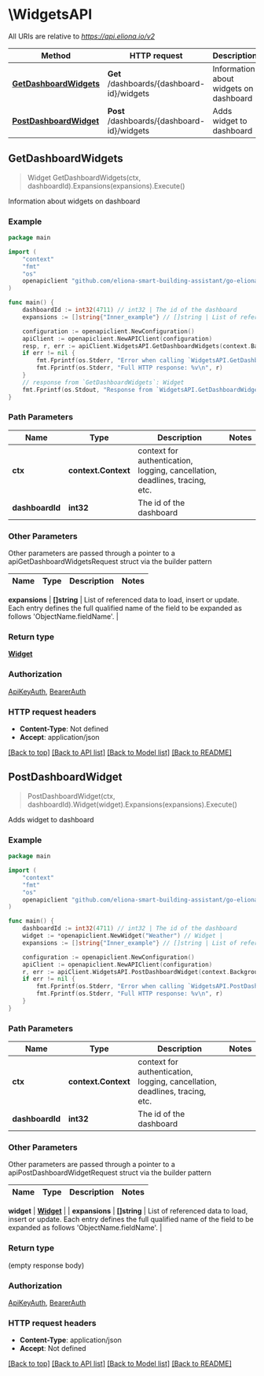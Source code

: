 # \WidgetsAPI

All URIs are relative to *https://api.eliona.io/v2*

Method | HTTP request | Description
------------- | ------------- | -------------
[**GetDashboardWidgets**](WidgetsAPI.md#GetDashboardWidgets) | **Get** /dashboards/{dashboard-id}/widgets | Information about widgets on dashboard
[**PostDashboardWidget**](WidgetsAPI.md#PostDashboardWidget) | **Post** /dashboards/{dashboard-id}/widgets | Adds widget to dashboard



## GetDashboardWidgets

> Widget GetDashboardWidgets(ctx, dashboardId).Expansions(expansions).Execute()

Information about widgets on dashboard



### Example

```go
package main

import (
    "context"
    "fmt"
    "os"
    openapiclient "github.com/eliona-smart-building-assistant/go-eliona-api-client/v2"
)

func main() {
    dashboardId := int32(4711) // int32 | The id of the dashboard
    expansions := []string{"Inner_example"} // []string | List of referenced data to load, insert or update. Each entry defines the full qualified name of the field to be expanded as follows 'ObjectName.fieldName'. (optional)

    configuration := openapiclient.NewConfiguration()
    apiClient := openapiclient.NewAPIClient(configuration)
    resp, r, err := apiClient.WidgetsAPI.GetDashboardWidgets(context.Background(), dashboardId).Expansions(expansions).Execute()
    if err != nil {
        fmt.Fprintf(os.Stderr, "Error when calling `WidgetsAPI.GetDashboardWidgets``: %v\n", err)
        fmt.Fprintf(os.Stderr, "Full HTTP response: %v\n", r)
    }
    // response from `GetDashboardWidgets`: Widget
    fmt.Fprintf(os.Stdout, "Response from `WidgetsAPI.GetDashboardWidgets`: %v\n", resp)
}
```

### Path Parameters


Name | Type | Description  | Notes
------------- | ------------- | ------------- | -------------
**ctx** | **context.Context** | context for authentication, logging, cancellation, deadlines, tracing, etc.
**dashboardId** | **int32** | The id of the dashboard | 

### Other Parameters

Other parameters are passed through a pointer to a apiGetDashboardWidgetsRequest struct via the builder pattern


Name | Type | Description  | Notes
------------- | ------------- | ------------- | -------------

 **expansions** | **[]string** | List of referenced data to load, insert or update. Each entry defines the full qualified name of the field to be expanded as follows &#39;ObjectName.fieldName&#39;. | 

### Return type

[**Widget**](Widget.md)

### Authorization

[ApiKeyAuth](../README.md#ApiKeyAuth), [BearerAuth](../README.md#BearerAuth)

### HTTP request headers

- **Content-Type**: Not defined
- **Accept**: application/json

[[Back to top]](#) [[Back to API list]](../README.md#documentation-for-api-endpoints)
[[Back to Model list]](../README.md#documentation-for-models)
[[Back to README]](../README.md)


## PostDashboardWidget

> PostDashboardWidget(ctx, dashboardId).Widget(widget).Expansions(expansions).Execute()

Adds widget to dashboard



### Example

```go
package main

import (
    "context"
    "fmt"
    "os"
    openapiclient "github.com/eliona-smart-building-assistant/go-eliona-api-client/v2"
)

func main() {
    dashboardId := int32(4711) // int32 | The id of the dashboard
    widget := *openapiclient.NewWidget("Weather") // Widget | 
    expansions := []string{"Inner_example"} // []string | List of referenced data to load, insert or update. Each entry defines the full qualified name of the field to be expanded as follows 'ObjectName.fieldName'. (optional)

    configuration := openapiclient.NewConfiguration()
    apiClient := openapiclient.NewAPIClient(configuration)
    r, err := apiClient.WidgetsAPI.PostDashboardWidget(context.Background(), dashboardId).Widget(widget).Expansions(expansions).Execute()
    if err != nil {
        fmt.Fprintf(os.Stderr, "Error when calling `WidgetsAPI.PostDashboardWidget``: %v\n", err)
        fmt.Fprintf(os.Stderr, "Full HTTP response: %v\n", r)
    }
}
```

### Path Parameters


Name | Type | Description  | Notes
------------- | ------------- | ------------- | -------------
**ctx** | **context.Context** | context for authentication, logging, cancellation, deadlines, tracing, etc.
**dashboardId** | **int32** | The id of the dashboard | 

### Other Parameters

Other parameters are passed through a pointer to a apiPostDashboardWidgetRequest struct via the builder pattern


Name | Type | Description  | Notes
------------- | ------------- | ------------- | -------------

 **widget** | [**Widget**](Widget.md) |  | 
 **expansions** | **[]string** | List of referenced data to load, insert or update. Each entry defines the full qualified name of the field to be expanded as follows &#39;ObjectName.fieldName&#39;. | 

### Return type

 (empty response body)

### Authorization

[ApiKeyAuth](../README.md#ApiKeyAuth), [BearerAuth](../README.md#BearerAuth)

### HTTP request headers

- **Content-Type**: application/json
- **Accept**: Not defined

[[Back to top]](#) [[Back to API list]](../README.md#documentation-for-api-endpoints)
[[Back to Model list]](../README.md#documentation-for-models)
[[Back to README]](../README.md)

